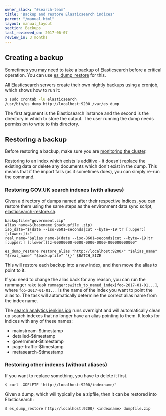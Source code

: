 ```yaml
---
owner_slack: "#search-team"
title: 'Backup and restore Elasticsearch indices'
parent: "/manual.html"
layout: manual_layout
section: Backups
last_reviewed_on: 2017-06-07
review_in: 3 months
---
```


## Creating a backup

Sometimes you may need to take a backup of Elasticsearch before a
critical operation. You can use [es_dump_restore](https://github.com/patientslikeme/es_dump_restore) for this.

All Elasticsearch servers create their own
nightly backups using a cronjob, which shows how to run it:

```bash
$ sudo crontab -lu elasticsearch
/usr/bin/es_dump http://localhost:9200 /var/es_dump
```

The first argument is the Elasticsearch instance and the second is the
directory in which to store the output. The user running the dump needs permission to write to this directory.

## Restoring a backup

Before restoring a backup, make sure you are [monitoring the cluster](/manual/alerts/elasticsearch-cluster-health.html).

Restoring to an index which exists is additive - it doesn't replace the
existing data or delete any documents which don't exist in the dump.
This means that if the import fails (as it sometimes does), you can simply re-run the command.

### Restoring GOV.UK search indexes (with aliases)

Given a directory of dumps named after their respective indices, you can restore them using the same steps as the environment data sync script, [elasticsearch-restore.sh](https://github.com/alphagov/env-sync-and-backup/blob/master/scripts/elasticsearch-restore.sh).

```
backupfile="government.zip"
alias_name=$(basename $backupfile .zip)
iso_date="$(date --iso-8601=seconds|cut --byte=-19|tr [:upper:] [:lower:])z"
real_name="$alias_name-$(date --iso-8601=seconds|cut --byte=-19|tr [:upper:] [:lower:])z-00000000-0000-0000-0000-000000000000"

es_dump_restore restore_alias "http://localhost:9200/" "$alias_name" "$real_name" "$backupfile" '{}' $BATCH_SIZE
```

This will restore each backup into a new index, and then move the alias to point to it.

If you need to change the alias back for any reason, you can run the rummager rake task `rummager:switch_to_named_index[foo-2017-01-01...]`, where `foo-2017-01-01...` is the name of the index you want to point the alias to. The task will automatically determine the correct alias name from the index name.

The [search analytics jenkins job](https://deploy.publishing.service.gov.uk/job/search-fetch-analytics-data/) runs overnight and will automatically clean up search indexes that no longer have an alias pointing to them. It looks for indices with any of these names:

- mainstream-$timestamp
- detailed-$timestamp
- government-$timestamp
- page-traffic-$timestamp
- metasearch-$timestamp

### Restoring other indexes (without aliases)

If you want to replace something, you have to delete it first.

```
$ curl -XDELETE 'http://localhost:9200/indexname/'
```

Given a dump, which will typically be a zipfile, then it can be restored
into Elasticsearch:

```
$ es_dump_restore http://localhost:9200/ <indexname> dumpfile.zip
```
